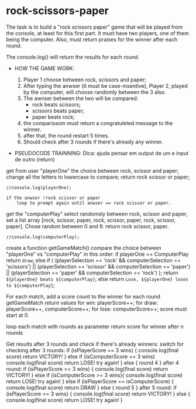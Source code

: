 # rock-scissors-paper

The task is to build a "rock scissors paper" game that will be played from the console, at least for this first part. 
It must have two players, one of them being the computer. Also, must return praises for the winner after each round.

The console.log() will return the results for each round.

* HOW THE GAME WORK:
    
    1. Player 1 choose between rock, scissors and paper;
    2. After typing the anwser (it must be case-insentive), Player 2, played by the computer, will choose randomly between the 3 also.
    3. The awnser between the two will be compared:
        * rock beats scissors;
        * scissors beats paper;
        * paper beats rock; 
    4. the comparissom must return a congratuleted message to the winner.
    5. after that, the round restart 5 times.
    6. Should check after 3 rounds if there's already any winner.

* PSEUDOCODE TRAINNING: 
Dica: ajuda pensar em output de um e input de outro (return)

 get from user "playerOne" the choice between rock, scissor and paper;
    change all the letters to lowercase to compare;
    return rock scissor or paper;
    
    //console.log(playerOne);

    if the anwser !rock scissor or paper
        loop to prompt again until anwser == rock scissor or paper.

 get the "computerPlay" select randomsly between rock, scissor and paper;
    set a list array [rock, scissor, paper, rock, scissor, paper, rock, scissor, paper].
    Chose random between 0 and 9.
    return rock scissor, paper.

    //console.log(computerPlay);

create a function getGameMatch()
compare the choice between "playerOne" vs "computerPlay" in this order: 
if playerOne == ComputerPlay
    return `draw`;
else if (
    (playerSelection == 'rock' && computerSelection == 'scissors') || (playerSelection == 'scissor' && computerSelection == 'paper') || (playerSelection == 'paper' && computerSelection == 'rock')
    ); 
    return `${playerOne} beats ${computerPlay}`;
else 
    return `Lose, ${playerOne} loses to ${computerPlay}`;

For each match, add a score count to the winner for each round
getGameMatch return values
for win: playerScore++;
for draw: playerScore++, computerScore++;
for lose: computerScore++;
score must start at 0.

loop each match with rounds as parameter
return score for winner after n rounds

Get results after 3 rounds and check if there's already winners:
switch for checking
after 3 rounds:
    if (isPlayerScore  == 3 wins) {
            console.log(final score)
            return VICTORY!
        }
        else if (isComputerScore == 3 wins)
            console.log(final score)
            return LOSE! try again!
        } else { 
            round 4 
        }
after 4 round:
    if (isPlayerScore >= 3 wins) {
            console.log(final score)
            return VICTORY!
        }
    else if (isComputerScore >= 3 wins){
            console.log(final score)
            return LOSE! try again!
        } 
    else if (isPlayerScore == isComputerScore) {
            console.log(final score)
            return DRAW
        }
    else {
            round 5
        }
after 5 round:
    if (isPlayerScore >= 3 wins) {
            console.log(final score)
            return VICTORY!
        }
    else {
            console.log(final score)
            return LOSE! try again!
        } 






